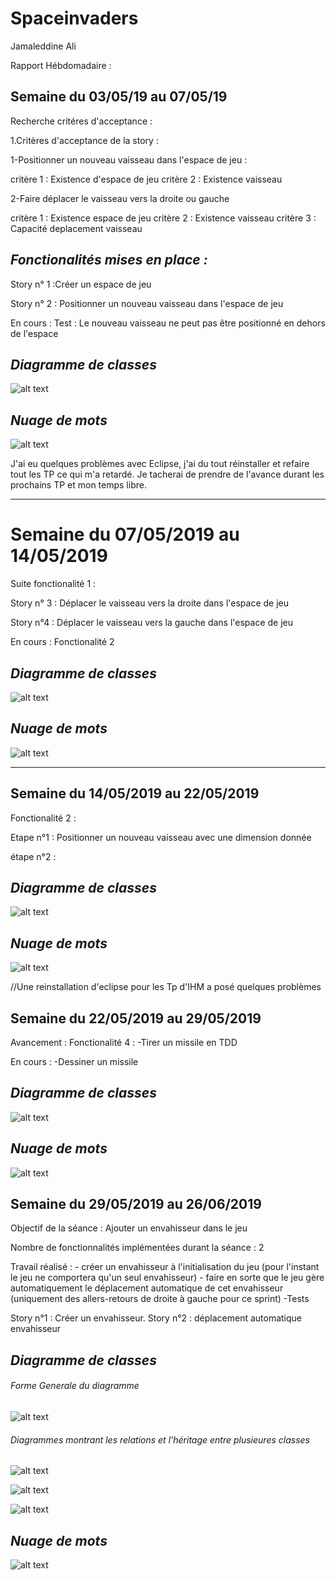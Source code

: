 # Spaceinvaders

Jamaleddine Ali

Rapport Hébdomadaire : 

## **Semaine du 03/05/19 au 07/05/19**


Recherche critéres d'acceptance :

1.Critères d'acceptance de la story : 

1-Positionner un nouveau vaisseau dans l'espace de jeu : 

critère 1 : Existence d'espace de jeu 
critère 2 : Existence vaisseau

2-Faire déplacer le vaisseau vers la droite ou gauche

critère 1 : Existence espace de jeu 
critère 2 : Existence vaisseau 
critère 3 : Capacité deplacement vaisseau 

## *Fonctionalités mises en place :*

Story n° 1 :Créer un espace de jeu

Story n° 2 : Positionner un nouveau vaisseau dans l'espace de jeu

En cours : Test : Le nouveau vaisseau ne peut pas être positionné en dehors de l'espace

## *Diagramme de classes*

![alt text](https://github.com/AliJamaleddine/spaceinvaders/blob/master/diagramme.PNG)

## *Nuage de mots*

![alt text](https://github.com/AliJamaleddine/spaceinvaders/blob/master/nuagedemots.PNG)

J'ai eu quelques problèmes avec Eclipse, j'ai du tout réinstaller et refaire tout les TP ce qui m'a retardé. Je tacherai de prendre de l'avance durant les prochains TP et mon temps libre.

---

# **Semaine du 07/05/2019 au 14/05/2019**

Suite fonctionalité 1 : 

Story n° 3 : Déplacer le vaisseau vers la droite dans l'espace de jeu

Story n°4 :  Déplacer le vaisseau vers la gauche dans l'espace de jeu

En cours : Fonctionalité 2


## *Diagramme de classes*

![alt text](DiagrammeDeClasses.PNG)

## *Nuage de mots*

![alt text](nuagedemots.PNG)

---

## **Semaine du 14/05/2019 au 22/05/2019**

Fonctionalité 2 : 

Etape n°1 : Positionner un nouveau vaisseau avec une dimension donnée

étape n°2 :

## *Diagramme de classes* 

![alt text](https://github.com/AliJamaleddine/spaceinvaders/blob/master/diagrammedeclasses22mai.PNG)

## *Nuage de mots*

![alt text](https://github.com/AliJamaleddine/spaceinvaders/blob/master/nouvnuagedemots.PNG)

//Une reinstallation d'eclipse pour les Tp d'IHM a posé quelques problèmes

## **Semaine du 22/05/2019 au 29/05/2019**

Avancement : 
Fonctionalité 4 : 
-Tirer un missile en TDD

En cours : -Dessiner un missile

## *Diagramme de classes* 

![alt text](https://github.com/AliJamaleddine/spaceinvaders/blob/master/Diagramme29mai.PNG)

## *Nuage de mots*

![alt text](https://github.com/AliJamaleddine/spaceinvaders/blob/master/nuagedemots29mai.PNG)

## **Semaine du 29/05/2019 au 26/06/2019**

Objectif de la séance : Ajouter un envahisseur dans le jeu

Nombre de fonctionnalités implémentées durant la séance : 2

Travail réalisé :  - créer un envahisseur à l'initialisation du jeu (pour l'instant le jeu ne comportera qu'un seul envahisseur)
                   - faire en sorte que le jeu gère automatiquement le déplacement automatique de cet envahisseur (uniquement des                            allers-retours de droite à gauche pour ce sprint)
                   -Tests
                   
   Story n°1 : Créer un envahisseur.
   Story n°2 : déplacement automatique envahisseur 
   
## *Diagramme de classes* 
   
   ###### Forme Generale du diagramme
   
![alt text](https://github.com/AliJamaleddine/spaceinvaders/blob/master/Picsrapport/Diagramegeneral.PNG)

   ###### Diagrammes montrant les relations et l'héritage entre plusieures classes
   
   ![alt text](https://github.com/AliJamaleddine/spaceinvaders/blob/master/Picsrapport/Relations%20classes1.PNG)
   
   ![alt text](https://github.com/AliJamaleddine/spaceinvaders/blob/master/Picsrapport/Relation%20classes2.PNG)
   
   ![alt text](https://github.com/AliJamaleddine/spaceinvaders/blob/master/Picsrapport/Relation%20classes3.PNG)
   
## *Nuage de mots*  
              
   ![alt text](https://github.com/AliJamaleddine/spaceinvaders/blob/master/Picsrapport/nuagedemotsf2.PNG)
   
   

